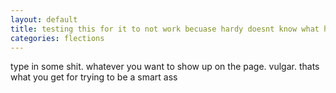 ```yaml
---
layout: default
title: testing this for it to not work becuase hardy doesnt know what he is doing
categories: flections 
---
```

type in some shit. whatever you want to show up on the page. vulgar. thats 
what you get for trying to be a smart ass 